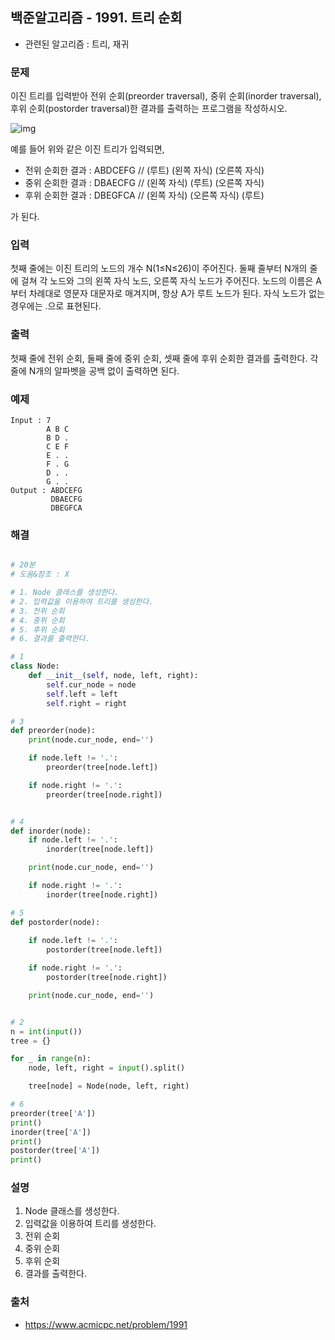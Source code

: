 ## 백준알고리즘 - 1991. 트리 순회

- 관련된 알고리즘 : 트리, 재귀

### 문제

이진 트리를 입력받아 전위 순회(preorder traversal), 중위 순회(inorder traversal), 후위 순회(postorder traversal)한 결과를 출력하는 프로그램을 작성하시오.

![img](https://www.acmicpc.net/JudgeOnline/upload/201007/trtr.png)

예를 들어 위와 같은 이진 트리가 입력되면,

- 전위 순회한 결과 : ABDCEFG // (루트) (왼쪽 자식) (오른쪽 자식)
- 중위 순회한 결과 : DBAECFG // (왼쪽 자식) (루트) (오른쪽 자식)
- 후위 순회한 결과 : DBEGFCA // (왼쪽 자식) (오른쪽 자식) (루트)

가 된다.

### 입력

첫째 줄에는 이진 트리의 노드의 개수 N(1≤N≤26)이 주어진다. 둘째 줄부터 N개의 줄에 걸쳐 각 노드와 그의 왼쪽 자식 노드, 오른쪽 자식 노드가 주어진다. 노드의 이름은 A부터 차례대로 영문자 대문자로 매겨지며, 항상 A가 루트 노드가 된다. 자식 노드가 없는 경우에는 .으로 표현된다.

### 출력

첫째 줄에 전위 순회, 둘째 줄에 중위 순회, 셋째 줄에 후위 순회한 결과를 출력한다. 각 줄에 N개의 알파벳을 공백 없이 출력하면 된다.

### 예제

```
Input : 7
        A B C
        B D .
        C E F
        E . .
        F . G
        D . .
        G . .
Output : ABDCEFG
         DBAECFG
         DBEGFCA
```

### 해결

```python

# 20분
# 도움&참조 : X

# 1. Node 클래스를 생성한다.
# 2. 입력값을 이용하여 트리를 생성한다.
# 3. 전위 순회
# 4. 중위 순회
# 5. 후위 순회
# 6. 결과를 출력한다.

# 1
class Node:
    def __init__(self, node, left, right):
        self.cur_node = node
        self.left = left
        self.right = right

# 3
def preorder(node):
    print(node.cur_node, end='')

    if node.left != '.':
        preorder(tree[node.left])

    if node.right != '.':
        preorder(tree[node.right])


# 4
def inorder(node):
    if node.left != '.':
        inorder(tree[node.left])

    print(node.cur_node, end='')

    if node.right != '.':
        inorder(tree[node.right])

# 5
def postorder(node):
    
    if node.left != '.':
        postorder(tree[node.left])

    if node.right != '.':
        postorder(tree[node.right])

    print(node.cur_node, end='')


# 2
n = int(input())
tree = {}

for _ in range(n):
    node, left, right = input().split()

    tree[node] = Node(node, left, right)

# 6 
preorder(tree['A'])
print()
inorder(tree['A'])
print()
postorder(tree['A'])
print()

```

### 설명

1. Node 클래스를 생성한다.
2. 입력값을 이용하여 트리를 생성한다.
3. 전위 순회
4. 중위 순회
5. 후위 순회
6. 결과를 출력한다.

### 출처

- https://www.acmicpc.net/problem/1991
